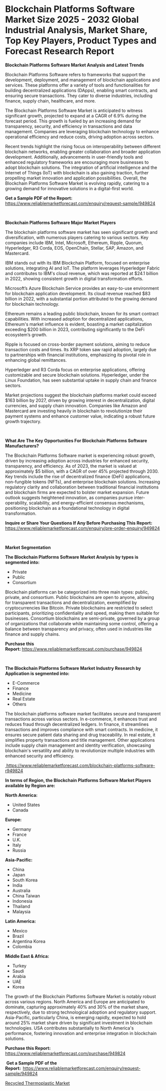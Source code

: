 <p><h1>Blockchain Platforms Software Market Size 2025 - 2032 Global Industrial Analysis, Market Share, Top Key Players, Product Types and Forecast Research Report</h1></p><p><strong>Blockchain Platforms Software Market Analysis and Latest Trends</strong></p>
<p><p>Blockchain Platforms Software refers to frameworks that support the development, deployment, and management of blockchain applications and services. These platforms offer a variety of tools and functionalities for building decentralized applications (DApps), enabling smart contracts, and ensuring secure transactions. They cater to diverse industries, including finance, supply chain, healthcare, and more.</p><p>The Blockchain Platforms Software Market is anticipated to witness significant growth, projected to expand at a CAGR of 6.9% during the forecast period. This growth is fueled by an increasing demand for transparency, security, and efficiency in transactions and data management. Companies are leveraging blockchain technology to enhance operational efficiency and reduce costs, driving adoption across sectors.</p><p>Recent trends highlight the rising focus on interoperability between different blockchain networks, enabling greater collaboration and broader application development. Additionally, advancements in user-friendly tools and enhanced regulatory frameworks are encouraging more businesses to adopt blockchain solutions. The integration of artificial intelligence and the Internet of Things (IoT) with blockchain is also gaining traction, further propelling market innovation and application possibilities. Overall, the Blockchain Platforms Software Market is evolving rapidly, catering to a growing demand for innovative solutions in a digital-first world.</p></p>
<p><strong>Get a Sample PDF of the Report:&nbsp;</strong> <a href="https://www.reliablemarketforecast.com/enquiry/request-sample/949824?utm_campaign=2803&utm_medium=2&utm_source=Github&utm_content=ia&utm_term=05032025&utm_id=blockchain-platforms-software">https://www.reliablemarketforecast.com/enquiry/request-sample/949824</a></p>
<p>&nbsp;</p>
<p><strong>Blockchain Platforms Software Major Market Players</strong></p>
<p><p>The blockchain platforms software market has seen significant growth and diversification, with numerous players catering to various sectors. Key companies include IBM, Intel, Microsoft, Ethereum, Ripple, Quorum, Hyperledger, R3 Corda, EOS, OpenChain, Stellar, SAP, Amazon, and Mastercard.</p><p>IBM stands out with its IBM Blockchain Platform, focused on enterprise solutions, integrating AI and IoT. The platform leverages Hyperledger Fabric and contributes to IBM's cloud revenue, which was reported at $24.1 billion in 2022, showing consistent growth in digital transformation efforts.</p><p>Microsoft’s Azure Blockchain Service provides an easy-to-use environment for blockchain application development. Its cloud revenue reached $83 billion in 2022, with a substantial portion attributed to the growing demand for blockchain technology.</p><p>Ethereum remains a leading public blockchain, known for its smart contract capabilities. With increased adoption for decentralized applications, Ethereum's market influence is evident, boasting a market capitalization exceeding $200 billion in 2023, contributing significantly to the DeFi ecosystem’s growth.</p><p>Ripple is focused on cross-border payment solutions, aiming to reduce transaction costs and times. Its XRP token saw rapid adoption, largely due to partnerships with financial institutions, emphasizing its pivotal role in enhancing global remittances.</p><p>Hyperledger and R3 Corda focus on enterprise applications, offering customizable and secure blockchain solutions. Hyperledger, under the Linux Foundation, has seen substantial uptake in supply chain and finance sectors.</p><p>Market projections suggest the blockchain platforms market could exceed $163 billion by 2027, driven by growing interest in decentralization, digital currencies, and supply chain innovation. Companies like Amazon and Mastercard are investing heavily in blockchain to revolutionize their payment systems and enhance customer value, indicating a robust future growth trajectory.</p></p>
<p>&nbsp;</p>
<p><strong>What Are The Key Opportunities For Blockchain Platforms Software Manufacturers?</strong></p>
<p><p>The Blockchain Platforms Software market is experiencing robust growth, driven by increasing adoption across industries for enhanced security, transparency, and efficiency. As of 2023, the market is valued at approximately $5 billion, with a CAGR of over 45% projected through 2030. Key trends include the rise of decentralized finance (DeFi) applications, non-fungible tokens (NFTs), and enterprise blockchain solutions. Increasing regulatory clarity and collaboration between traditional financial institutions and blockchain firms are expected to bolster market expansion. Future outlook suggests heightened innovation, as companies pursue inter-operability, scalability, and energy-efficient consensus mechanisms, positioning blockchain as a foundational technology in digital transformation.</p></p>
<p><strong>Inquire or Share Your Questions If Any Before Purchasing This Report:</strong> <a href="https://www.reliablemarketforecast.com/enquiry/pre-order-enquiry/949824?utm_campaign=2803&utm_medium=2&utm_source=Github&utm_content=ia&utm_term=05032025&utm_id=blockchain-platforms-software">https://www.reliablemarketforecast.com/enquiry/pre-order-enquiry/949824</a></p>
<p>&nbsp;</p>
<p><strong>Market Segmentation</strong></p>
<p><strong>The Blockchain Platforms Software Market Analysis by types is segmented into:</strong></p>
<p><ul><li>Private</li><li>Public</li><li>Consortium</li></ul></p>
<p><p>Blockchain platforms can be categorized into three main types: public, private, and consortium. Public blockchains are open to anyone, allowing for transparent transactions and decentralization, exemplified by cryptocurrencies like Bitcoin. Private blockchains are restricted to select participants, prioritizing confidentiality and speed, making them suitable for businesses. Consortium blockchains are semi-private, governed by a group of organizations that collaborate while maintaining some control, offering a balance between transparency and privacy, often used in industries like finance and supply chains.</p></p>
<p><strong>Purchase this Report:&nbsp;</strong><a href="https://www.reliablemarketforecast.com/purchase/949824?utm_campaign=2803&utm_medium=2&utm_source=Github&utm_content=ia&utm_term=05032025&utm_id=blockchain-platforms-software">https://www.reliablemarketforecast.com/purchase/949824</a></p>
<p>&nbsp;</p>
<p><strong>The Blockchain Platforms Software Market Industry Research by Application is segmented into:</strong></p>
<p><ul><li>E-Commerce</li><li>Finance</li><li>Medicine</li><li>Real Estate</li><li>Others</li></ul></p>
<p><p>The blockchain platforms software market facilitates secure and transparent transactions across various sectors. In e-commerce, it enhances trust and reduces fraud through decentralized ledgers. In finance, it streamlines transactions and improves compliance with smart contracts. In medicine, it ensures secure patient data sharing and drug traceability. In real estate, it simplifies property transactions and title management. Other applications include supply chain management and identity verification, showcasing blockchain's versatility and ability to revolutionize multiple industries with enhanced security and efficiency.</p></p>
<p><a href="https://www.reliablemarketforecast.com/blockchain-platforms-software-r949824?utm_campaign=2803&utm_medium=2&utm_source=Github&utm_content=ia&utm_term=05032025&utm_id=blockchain-platforms-software">&nbsp;https://www.reliablemarketforecast.com/blockchain-platforms-software-r949824</a></p>
<p><strong>In terms of Region, the Blockchain Platforms Software Market Players available by Region are:</strong></p>
<p>
    <p> <strong> North America: </strong>
        <ul>
            <li>United States</li>
            <li>Canada</li>
        </ul>
        </p> 
    <p> <strong> Europe: </strong>
        <ul>
            <li>Germany</li>
            <li>France</li>
            <li>U.K.</li>
            <li>Italy</li>
            <li>Russia</li>
        </ul>
        </p> 
    <p> <strong> Asia-Pacific: </strong>
        <ul>
            <li>China</li>
            <li>Japan</li>
            <li>South Korea</li>
            <li>India</li>
            <li>Australia</li>
            <li>China Taiwan</li>
            <li>Indonesia</li>
            <li>Thailand</li>
            <li>Malaysia</li>
        </ul>
        </p> 
    <p> <strong> Latin America: </strong>
        <ul>
            <li>Mexico</li>
            <li>Brazil</li>
            <li>Argentina Korea</li>
            <li>Colombia</li>
        </ul>
        </p> 
    <p> <strong> Middle East & Africa: </strong>
        <ul>
            <li>Turkey</li>
            <li>Saudi</li>
            <li>Arabia</li>
            <li>UAE</li>
            <li>Korea</li>
        </ul>
    </p>
    </p>
<p><p>The growth of the Blockchain Platforms Software Market is notably robust across various regions. North America and Europe are anticipated to dominate, capturing approximately 40% and 30% of the market share, respectively, due to strong technological adoption and regulatory support. Asia-Pacific, particularly China, is emerging rapidly, expected to hold around 25% market share driven by significant investment in blockchain technologies. USA contributes substantially to North America's performance, fostering innovation and enterprise integration in blockchain solutions.</p></p>
<p><strong>Purchase this Report: </strong><a href="https://www.reliablemarketforecast.com/purchase/949824?utm_campaign=2803&utm_medium=2&utm_source=Github&utm_content=ia&utm_term=05032025&utm_id=blockchain-platforms-software">https://www.reliablemarketforecast.com/purchase/949824</a></p>
<p>&nbsp;<strong>Get a Sample PDF of the Report:&nbsp;&nbsp;</strong><a href="https://www.reliablemarketforecast.com/enquiry/request-sample/949824?utm_campaign=2803&utm_medium=2&utm_source=Github&utm_content=ia&utm_term=05032025&utm_id=blockchain-platforms-software">https://www.reliablemarketforecast.com/enquiry/request-sample/949824</a></p>
<p><strong></strong></p>
<p><p><a href="https://github.com/memorirummy/Market-Research-Report-List-1/blob/main/recycled-thermoplastic-market.md?utm_campaign=2803&utm_medium=2&utm_source=Github&utm_content=ia&utm_term=05032025&utm_id=blockchain-platforms-software">Recycled Thermoplastic Market</a></p></p>